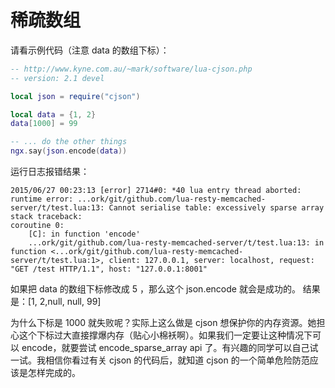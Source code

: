 # 稀疏数组

请看示例代码（注意 data 的数组下标）：

```lua
-- http://www.kyne.com.au/~mark/software/lua-cjson.php
-- version: 2.1 devel

local json = require("cjson")

local data = {1, 2}
data[1000] = 99

-- ... do the other things
ngx.say(json.encode(data))
```

运行日志报错结果：

```
2015/06/27 00:23:13 [error] 2714#0: *40 lua entry thread aborted: runtime error: ...ork/git/github.com/lua-resty-memcached-server/t/test.lua:13: Cannot serialise table: excessively sparse array
stack traceback:
coroutine 0:
    [C]: in function 'encode'
    ...ork/git/github.com/lua-resty-memcached-server/t/test.lua:13: in function <...ork/git/github.com/lua-resty-memcached-server/t/test.lua:1>, client: 127.0.0.1, server: localhost, request: "GET /test HTTP/1.1", host: "127.0.0.1:8001"
```

如果把 data 的数组下标修改成 5 ，那么这个 json.encode 就会是成功的。
结果是：[1, 2,null, null, 99]

为什么下标是 1000 就失败呢？实际上这么做是 cjson 想保护你的内存资源。她担心这个下标过大直接撑爆内存（贴心小棉袄啊）。如果我们一定要让这种情况下可以 encode，就要尝试 encode_sparse_array api 了。有兴趣的同学可以自己试一试。我相信你看过有关 cjson 的代码后，就知道 cjson 的一个简单危险防范应该是怎样完成的。
